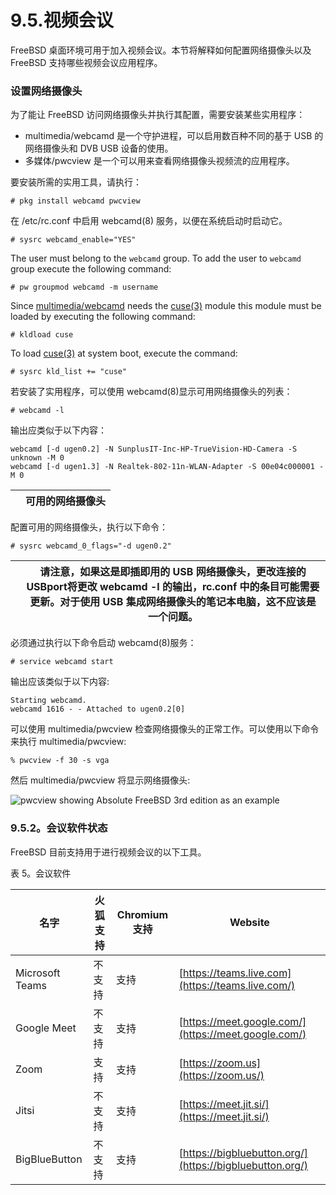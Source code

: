 # 9.5.视频会议


FreeBSD 桌面环境可用于加入视频会议。本节将解释如何配置网络摄像头以及 FreeBSD 支持哪些视频会议应用程序。

### 设置网络摄像头

为了能让 FreeBSD 访问网络摄像头并执行其配置，需要安装某些实用程序：

* multimedia/webcamd 是一个守护进程，可以启用数百种不同的基于 USB 的网络摄像头和 DVB USB 设备的使用。
* 多媒体/pwcview 是一个可以用来查看网络摄像头视频流的应用程序。

要安装所需的实用工具，请执行：

```
# pkg install webcamd pwcview
```

在 /etc/rc.conf 中启用 webcamd(8) 服务，以便在系统启动时启动它。

```
# sysrc webcamd_enable="YES"
```

The user must belong to the `webcamd` group. To add the user to `webcamd` group execute the following command:

```
# pw groupmod webcamd -m username
```

Since [multimedia/webcamd](https://cgit.freebsd.org/ports/tree/multimedia/webcamd/) needs the [cuse(3)](https://man.freebsd.org/cgi/man.cgi?query=cuse&sektion=3&format=html) module this module must be loaded by executing the following command:

```
# kldload cuse
```

To load [cuse(3)](https://man.freebsd.org/cgi/man.cgi?query=cuse&sektion=3&format=html) at system boot, execute the command:

```
# sysrc kld_list += "cuse"
```

若安装了实用程序，可以使用 webcamd(8)显示可用网络摄像头的列表：

```
# webcamd -l
```

输出应类似于以下内容：

```
webcamd [-d ugen0.2] -N SunplusIT-Inc-HP-TrueVision-HD-Camera -S unknown -M 0 
webcamd [-d ugen1.3] -N Realtek-802-11n-WLAN-Adapter -S 00e04c000001 -M 0
```

|  | 可用的网络摄像头 |
| -- | ------------------ |

配置可用的网络摄像头，执行以下命令：

```
# sysrc webcamd_0_flags="-d ugen0.2" 
```

|  | 请注意，如果这是即插即用的 USB 网络摄像头，更改连接的 USBport将更改 webcamd -l 的输出，rc.conf 中的条目可能需要更新。对于使用 USB 集成网络摄像头的笔记本电脑，这不应该是一个问题。|
| -- | ------------------------------------------------------------------------------------------------------------------------------------------------------------------------------------ |

必须通过执行以下命令启动 webcamd(8)服务：

```
# service webcamd start
```

输出应该类似于以下内容:

```
Starting webcamd.
webcamd 1616 - - Attached to ugen0.2[0]
```

可以使用 multimedia/pwcview 检查网络摄像头的正常工作。可以使用以下命令来执行 multimedia/pwcview:

```
% pwcview -f 30 -s vga
```

然后 multimedia/pwcview 将显示网络摄像头:

![pwcview showing Absolute FreeBSD 3rd edition as an example](https://docs.freebsd.org/images/books/handbook/multimedia/pwcview.png)

### 9.5.2。会议软件状态

FreeBSD 目前支持用于进行视频会议的以下工具。

表 5。会议软件

| 名字            | 火狐支持     | Chromium 支持 | Website |
| ----------------- | --------------- | -------- | --------- |
|Microsoft Teams|不支持|支持|[https://teams.live.com](https://teams.live.com/)|
|Google Meet|不支持|支持|[https://meet.google.com/](https://meet.google.com/)|
|Zoom|支持|支持|[https://zoom.us](https://zoom.us/)|
|Jitsi|不支持|支持|[https://meet.jit.si/](https://meet.jit.si/)|
|BigBlueButton|不支持|支持|[https://bigbluebutton.org/](https://bigbluebutton.org/)|
